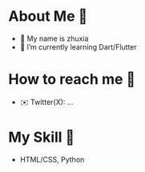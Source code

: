 # About Me 🤔
- 🎐 My name is zhuxia
- 🌱 I’m currently learning Dart/Flutter
# How to reach me 🤔
- ✉️ Twitter(X): ...
# My Skill 🤔
- HTML/CSS, Python

<!---
zhuxiadev/zhuxiadev is a ✨ special ✨ repository because its `README.md` (this file) appears on your GitHub profile.
You can click the Preview link to take a look at your changes.
--->
